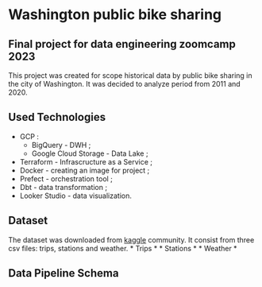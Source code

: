 # Washington public bike sharing
## Final project for data engineering zoomcamp 2023
This project was created for scope historical data by public bike sharing in the city of Washington.
It was decided to analyze period from 2011 and 2020.

## Used Technologies
- GCP :
    - BigQuery - DWH ;
    - Google Cloud Storage - Data Lake ;
- Terraform - Infrascructure as a Service ;
- Docker - creating an image for project ;
- Prefect - orchestration tool ;
- Dbt - data transformation ;
- Looker Studio - data visualization.

## Dataset
The dataset was downloaded from [kaggle](https://www.kaggle.com/datasets/jeanmidev/public-bike-sharing-in-north-america) community. It consist from three csv files: trips, stations and weather.
    * Trips *
    * Stations *
    * Weather *

## Data Pipeline Schema 